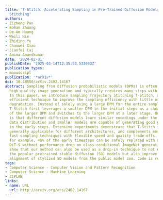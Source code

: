 ```yaml
---
title: 'T-Stitch: Accelerating Sampling in Pre-Trained Diffusion Models with Trajectory
  Stitching'
authors:
- Zizheng Pan
- Bohan Zhuang
- De-An Huang
- Weili Nie
- Zhiding Yu
- Chaowei Xiao
- Jianfei Cai
- Anima Anandkumar
date: '2024-02-01'
publishDate: '2025-03-14T12:35:53.533083Z'
publication_types:
- manuscript
publication: '*arXiv*'
doi: 10.48550/arXiv.2402.14167
abstract: Sampling from diffusion probabilistic models (DPMs) is often expensive for
  high-quality image generation and typically requires many steps with a large model.
  In this paper, we introduce sampling Trajectory Stitching T-Stitch, a simple yet
  efficient technique to improve the sampling efficiency with little or no generation
  degradation. Instead of solely using a large DPM for the entire sampling trajectory,
  T-Stitch first leverages a smaller DPM in the initial steps as a cheap drop-in replacement
  of the larger DPM and switches to the larger DPM at a later stage. Our key insight
  is that different diffusion models learn similar encodings under the same training
  data distribution and smaller models are capable of generating good global structures
  in the early steps. Extensive experiments demonstrate that T-Stitch is training-free,
  generally applicable for different architectures, and complements most existing
  fast sampling techniques with flexible speed and quality trade-offs. On DiT-XL,
  for example, 40% of the early timesteps can be safely replaced with a 10x faster
  DiT-S without performance drop on class-conditional ImageNet generation. We further
  show that our method can also be used as a drop-in technique to not only accelerate
  the popular pretrained stable diffusion (SD) models but also improve the prompt
  alignment of stylized SD models from the public model zoo. Code is released at https://github.com/NVlabs/T-Stitch
tags:
- Computer Science - Computer Vision and Pattern Recognition
- Computer Science - Machine Learning
- ZIPLAB
links:
- name: URL
  url: http://arxiv.org/abs/2402.14167
---
```

